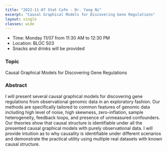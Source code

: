 ```yaml
---
title: "2022-11-07 Stat Cafe - Dr. Yang Ni"
excerpt: "Causal Graphical Models for Discovering Gene Regulations"
layout: single
classes: wide
---
```


- Time: Monday 11/07 from 11:30 AM to 12:30 PM
- Location: BLOC 503
- Snacks and drinks will be provided

### Topic

Causal Graphical Models for Discovering Gene Regulations

### Abstract

I will present several causal graphical models for discovering gene regulations from observational genomic data in an exploratory fashion. Our methods are specifically tailored to common features of genomic data including high level of noise, high skewness, zero-inflation, sample heterogeneity, feedback loops, and presence of unmeasured confounders. Our theories show that causal structure is identifiable under all the presented causal graphical models with purely observational data. I will provide intuition as to why causality is identifiable under different scenarios and demonstrate the practical utility using multiple real datasets with known causal structure.
